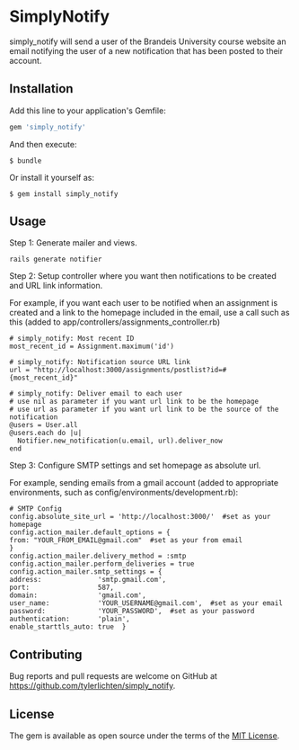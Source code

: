 # SimplyNotify

simply_notify will send a user of the Brandeis University course website an email notifying the user of a new notification that has been posted to their account. 


## Installation

Add this line to your application's Gemfile:

```ruby
gem 'simply_notify'
```

And then execute:

    $ bundle

Or install it yourself as:

    $ gem install simply_notify


## Usage

Step 1: Generate mailer and views.

	rails generate notifier


Step 2: Setup controller where you want then notifications to be created and URL link information. 

For example, if you want each user to be notified when an assignment is created and a link to the homepage included in the email, use a call such as this (added to app/controllers/assignments_controller.rb)

    # simply_notify: Most recent ID
    most_recent_id = Assignment.maximum('id')

    # simply_notify: Notification source URL link 
    url = "http://localhost:3000/assignments/postlist?id=#{most_recent_id}"

    # simply_notify: Deliver email to each user
    # use nil as parameter if you want url link to be the homepage
    # use url as parameter if you want url link to be the source of the notification
    @users = User.all 
    @users.each do |u| 
      Notifier.new_notification(u.email, url).deliver_now
    end


Step 3: Configure SMTP settings and set homepage as absolute url.

For example, sending emails from a gmail account (added to appropriate environments, such as config/environments/development.rb):

    # SMTP Config
    config.absolute_site_url = 'http://localhost:3000/'  #set as your homepage
    config.action_mailer.default_options = {
    from: "YOUR_FROM_EMAIL@gmail.com"  #set as your from email
    }
    config.action_mailer.delivery_method = :smtp
    config.action_mailer.perform_deliveries = true 
    config.action_mailer.smtp_settings = {
    address:              'smtp.gmail.com',
    port:                 587,
    domain:               'gmail.com',
    user_name:            'YOUR_USERNAME@gmail.com',  #set as your email
    password:             'YOUR_PASSWORD',  #set as your password
    authentication:       'plain',
    enable_starttls_auto: true  }


## Contributing

Bug reports and pull requests are welcome on GitHub at https://github.com/tylerlichten/simply_notify.


## License

The gem is available as open source under the terms of the [MIT License](http://opensource.org/licenses/MIT).


